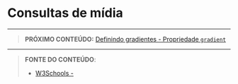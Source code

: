 # Consultas de mídia





***

> **PRÓXIMO CONTEÚDO:** [Definindo gradientes - Propriedade `gradient`](/conteudo/22-gradientes)

***


> **FONTE DO CONTEÚDO**:
>
> - [W3Schools - ]()
